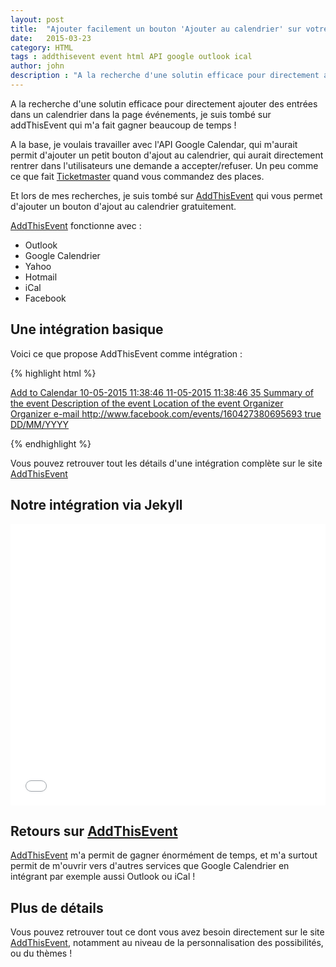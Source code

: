 ```yaml
---
layout: post
title:  "Ajouter facilement un bouton 'Ajouter au calendrier' sur votre site"
date:   2015-03-23
category: HTML
tags : addthisevent event html API google outlook ical
author: john
description : "A la recherche d'une solutin efficace pour directement ajouter des entrées dans un calendrier dans la page événements, je suis tombé sur addThisEvent qui m'a fait gagner beaucoup de temps !"
---
```


A la recherche d'une solutin efficace pour directement ajouter des entrées dans un calendrier dans la page événements, je suis tombé sur addThisEvent qui m'a fait gagner beaucoup de temps !

A la base, je voulais travailler avec l'API Google Calendar, qui m'aurait permit d'ajouter un petit bouton d'ajout au calendrier, qui aurait directement rentrer dans l'utilisateurs une demande a accepter/refuser. Un peu comme ce que fait [Ticketmaster](http://www.ticketmaster.fr/) quand vous commandez des places.

Et lors de mes recherches, je suis tombé sur [AddThisEvent](https://addthisevent.com/) qui vous permet d'ajouter un bouton d'ajout au calendrier gratuitement.

[AddThisEvent](https://addthisevent.com/) fonctionne avec :
- Outlook
- Google Calendrier
- Yahoo
- Hotmail
- iCal
- Facebook

## Une intégration basique

Voici ce que propose AddThisEvent comme intégration :

{% highlight html %}

<!-- AddThisEvent -->
<script type="text/javascript" src="https://addthisevent.com/libs/1.5.8/ate.min.js"></script>

<a href="http://example.com/link-to-your-event" title="Add to Calendar" class="addthisevent">
    Add to Calendar
    <span class="_start">10-05-2015 11:38:46</span>
    <span class="_end">11-05-2015 11:38:46</span>
    <span class="_zonecode">35</span>
    <span class="_summary">Summary of the event</span>
    <span class="_description">Description of the event</span>
    <span class="_location">Location of the event</span>
    <span class="_organizer">Organizer</span>
    <span class="_organizer_email">Organizer e-mail</span>
    <span class="_facebook_event">http://www.facebook.com/events/160427380695693</span>
    <span class="_all_day_event">true</span>
    <span class="_date_format">DD/MM/YYYY</span>
</a>

{% endhighlight %}

Vous pouvez retrouver tout les détails d'une intégration complète sur le site [AddThisEvent](https://addthisevent.com/)

## Notre intégration via Jekyll

<iframe width="100%" height="450" src="//jsfiddle.net/JohnathanSUP/dvzvr0cy/embedded/html" allowfullscreen="allowfullscreen" frameborder="0"></iframe>

## Retours sur [AddThisEvent](https://addthisevent.com/)

[AddThisEvent](https://addthisevent.com/) m'a permit de gagner énormément de temps, et m'a surtout permit de m'ouvrir vers d'autres services que Google Calendrier en intégrant par exemple aussi Outlook ou iCal !

## Plus de détails

Vous pouvez retrouver tout ce dont vous avez besoin directement sur le site [AddThisEvent](https://addthisevent.com/), notamment au niveau de la personnalisation des possibilités, ou du thèmes !